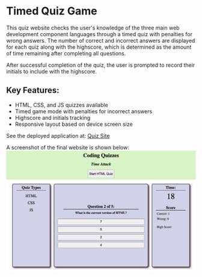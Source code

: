# Timed Quiz Game

This quiz website checks the user's knowledge of the three main web development component languages through a timed quiz with penalties for wrong answers. The number of correct and incorrect answers are displayed for each quiz along with the highscore, which is determined as the amount of time remaining after completing all questions.

After successful completion of the quiz, the user is prompted to record their initials to include with the highscore.

## Key Features:
- HTML, CSS, and JS quizzes available
- Timed game mode with penalties for incorrect answers
- Highscore and initials tracking
- Responsive layout based on device screen size

See the deployed application at: [Quiz Site](https://ellisonac.github.io/JS-Quiz/)

A screenshot of the final website is shown below: 
![Quiz site final website](./assets/final.png)